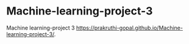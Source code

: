 # Machine-learning-project-3
Machine learning-project 3
https://prakruthi-gopal.github.io/Machine-learning-project-3/.
